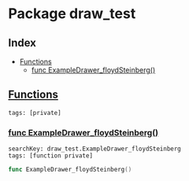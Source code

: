# Package draw_test

## Index

* [Functions](#func)
    * [func ExampleDrawer_floydSteinberg()](#ExampleDrawer_floydSteinberg)


## <a id="func" href="#func">Functions</a>

```
tags: [private]
```

### <a id="ExampleDrawer_floydSteinberg" href="#ExampleDrawer_floydSteinberg">func ExampleDrawer_floydSteinberg()</a>

```
searchKey: draw_test.ExampleDrawer_floydSteinberg
tags: [function private]
```

```Go
func ExampleDrawer_floydSteinberg()
```


